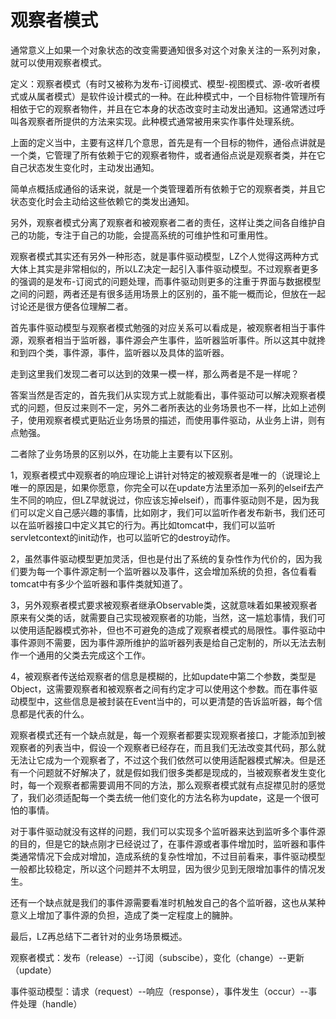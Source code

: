 # 观察者模式

通常意义上如果一个对象状态的改变需要通知很多对这个对象关注的一系列对象，就可以使用观察者模式。

定义：观察者模式（有时又被称为发布-订阅模式、模型-视图模式、源-收听者模式或从属者模式）是软件设计模式的一种。在此种模式中，一个目标物件管理所有相依于它的观察者物件，并且在它本身的状态改变时主动发出通知。这通常透过呼叫各观察者所提供的方法来实现。此种模式通常被用来实作事件处理系统。

上面的定义当中，主要有这样几个意思，首先是有一个目标的物件，通俗点讲就是一个类，它管理了所有依赖于它的观察者物件，或者通俗点说是观察者类，并在它自己状态发生变化时，主动发出通知。

简单点概括成通俗的话来说，就是一个类管理着所有依赖于它的观察者类，并且它状态变化时会主动给这些依赖它的类发出通知。

另外，观察者模式分离了观察者和被观察者二者的责任，这样让类之间各自维护自己的功能，专注于自己的功能，会提高系统的可维护性和可重用性。

观察者模式其实还有另外一种形态，就是事件驱动模型，LZ个人觉得这两种方式大体上其实是非常相似的，所以LZ决定一起引入事件驱动模型。不过观察者更多的强调的是发布-订阅式的问题处理，而事件驱动则更多的注重于界面与数据模型之间的问题，两者还是有很多适用场景上的区别的，虽不能一概而论，但放在一起讨论还是很方便各位理解二者。

首先事件驱动模型与观察者模式勉强的对应关系可以看成是，被观察者相当于事件源，观察者相当于监听器，事件源会产生事件，监听器监听事件。所以这其中就搀和到四个类，事件源，事件，监听器以及具体的监听器。

走到这里我们发现二者可以达到的效果一模一样，那么两者是不是一样呢？

答案当然是否定的，首先我们从实现方式上就能看出，事件驱动可以解决观察者模式的问题，但反过来则不一定，另外二者所表达的业务场景也不一样，比如上述例子，使用观察者模式更贴近业务场景的描述，而使用事件驱动，从业务上讲，则有点勉强。

二者除了业务场景的区别以外，在功能上主要有以下区别。

1，观察者模式中观察者的响应理论上讲针对特定的被观察者是唯一的（说理论上唯一的原因是，如果你愿意，你完全可以在update方法里添加一系列的elseif去产生不同的响应，但LZ早就说过，你应该忘掉elseif），而事件驱动则不是，因为我们可以定义自己感兴趣的事情，比如刚才，我们可以监听作者发布新书，我们还可以在监听器接口中定义其它的行为。再比如tomcat中，我们可以监听servletcontext的init动作，也可以监听它的destroy动作。

2，虽然事件驱动模型更加灵活，但也是付出了系统的复杂性作为代价的，因为我们要为每一个事件源定制一个监听器以及事件，这会增加系统的负担，各位看看tomcat中有多少个监听器和事件类就知道了。

3，另外观察者模式要求被观察者继承Observable类，这就意味着如果被观察者原来有父类的话，就需要自己实现被观察者的功能，当然，这一尴尬事情，我们可以使用适配器模式弥补，但也不可避免的造成了观察者模式的局限性。事件驱动中事件源则不需要，因为事件源所维护的监听器列表是给自己定制的，所以无法去制作一个通用的父类去完成这个工作。

4，被观察者传送给观察者的信息是模糊的，比如update中第二个参数，类型是Object，这需要观察者和被观察者之间有约定才可以使用这个参数。而在事件驱动模型中，这些信息是被封装在Event当中的，可以更清楚的告诉监听器，每个信息都是代表的什么。

观察者模式还有一个缺点就是，每一个观察者都要实现观察者接口，才能添加到被观察者的列表当中，假设一个观察者已经存在，而且我们无法改变其代码，那么就无法让它成为一个观察者了，不过这个我们依然可以使用适配器模式解决。但是还有一个问题就不好解决了，就是假如我们很多类都是现成的，当被观察者发生变化时，每一个观察者都需要调用不同的方法，那么观察者模式就有点捉襟见肘的感觉了，我们必须适配每一个类去统一他们变化的方法名称为update，这是一个很可怕的事情。

对于事件驱动就没有这样的问题，我们可以实现多个监听器来达到监听多个事件源的目的，但是它的缺点刚才已经说过了，在事件源或者事件增加时，监听器和事件类通常情况下会成对增加，造成系统的复杂性增加，不过目前看来，事件驱动模型一般都比较稳定，所以这个问题并不太明显，因为很少见到无限增加事件的情况发生。

还有一个缺点就是我们的事件源需要看准时机触发自己的各个监听器，这也从某种意义上增加了事件源的负担，造成了类一定程度上的臃肿。

最后，LZ再总结下二者针对的业务场景概述。

观察者模式：发布（release）--订阅（subscibe），变化（change）--更新（update）

事件驱动模型：请求（request）--响应（response），事件发生（occur）--事件处理（handle）       